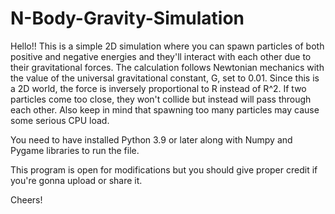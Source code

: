 # N-Body-Gravity-Simulation

Hello!! This is a simple 2D simulation where you can spawn particles of both positive and 
negative energies and they'll interact with each other due to their gravitational forces. The calculation follows Newtonian mechanics with the value of the universal gravitational constant, G, set to 0.01. Since 
this is a 2D world, the force is inversely proportional to R instead of R^2. If two particles 
come too close, they won't collide but instead will pass through each other. Also keep in mind that spawning 
too many particles may cause some serious CPU load.

You need to have installed Python 3.9 or later along with Numpy and Pygame libraries to run the file.

This program is open for modifications but you should give proper credit if you're gonna upload or share it.

Cheers!
